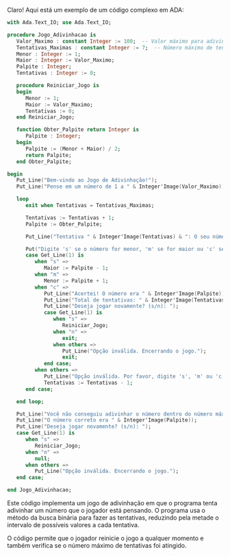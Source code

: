 Claro! Aqui está um exemplo de um código complexo em ADA:

```ada
with Ada.Text_IO; use Ada.Text_IO;

procedure Jogo_Adivinhacao is
   Valor_Maximo : constant Integer := 100;  -- Valor máximo para adivinhar
   Tentativas_Maximas : constant Integer := 7;  -- Número máximo de tentativas
   Menor : Integer := 1;
   Maior : Integer := Valor_Maximo;
   Palpite : Integer;
   Tentativas : Integer := 0;

   procedure Reiniciar_Jogo is
   begin
      Menor := 1;
      Maior := Valor_Maximo;
      Tentativas := 0;
   end Reiniciar_Jogo;

   function Obter_Palpite return Integer is
      Palpite : Integer;
   begin
      Palpite := (Menor + Maior) / 2;
      return Palpite;
   end Obter_Palpite;

begin
   Put_Line("Bem-vindo ao Jogo de Adivinhação!");
   Put_Line("Pense em um número de 1 a " & Integer'Image(Valor_Maximo));

   loop
      exit when Tentativas = Tentativas_Maximas;

      Tentativas := Tentativas + 1;
      Palpite := Obter_Palpite;

      Put_Line("Tentativa " & Integer'Image(Tentativas) & ": O seu número é " & Integer'Image(Palpite) & "?");

      Put("Digite 's' se o número for menor, 'm' se for maior ou 'c' se for o número correto: ");
      case Get_Line(1) is
         when "s" =>
            Maior := Palpite - 1;
         when "m" =>
            Menor := Palpite + 1;
         when "c" =>
            Put_Line("Acertei! O número era " & Integer'Image(Palpite));
            Put_Line("Total de tentativas: " & Integer'Image(Tentativas));
            Put_Line("Deseja jogar novamente? (s/n): ");
            case Get_Line(1) is
               when "s" =>
                  Reiniciar_Jogo;
               when "n" =>
                  exit;
               when others =>
                  Put_Line("Opção inválida. Encerrando o jogo.");
                  exit;
            end case;
         when others =>
            Put_Line("Opção inválida. Por favor, digite 's', 'm' ou 'c'.");
            Tentativas := Tentativas - 1;
      end case;

   end loop;

   Put_Line("Você não conseguiu adivinhar o número dentro do número máximo de tentativas.");
   Put_Line("O número correto era " & Integer'Image(Palpite));
   Put_Line("Deseja jogar novamente? (s/n): ");
   case Get_Line(1) is
      when "s" =>
         Reiniciar_Jogo;
      when "n" =>
         null;
      when others =>
         Put_Line("Opção inválida. Encerrando o jogo.");
   end case;

end Jogo_Adivinhacao;
```

Este código implementa um jogo de adivinhação em que o programa tenta adivinhar um número que o jogador está pensando. O programa usa o método da busca binária para fazer as tentativas, reduzindo pela metade o intervalo de possíveis valores a cada tentativa.

O código permite que o jogador reinicie o jogo a qualquer momento e também verifica se o número máximo de tentativas foi atingido.